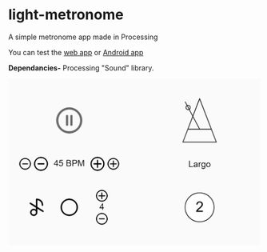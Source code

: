 # light-metronome
A simple metronome app made in Processing

You can test the [web app](weirdy.dev/metronome) or [Android app](https://play.google.com/store/apps/details?id=com.weirdydev.simplemetronome)

**Dependancies-** Processing "Sound" library.

![example](exampleImage.jpg)
